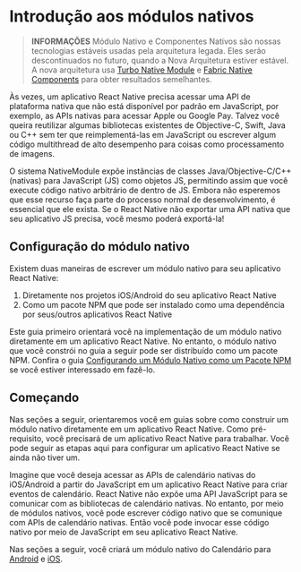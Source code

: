 # Introdução aos módulos nativos

> **INFORMAÇÕES**
> Módulo Nativo e Componentes Nativos são nossas tecnologias estáveis usadas pela arquitetura legada. Eles serão descontinuados no futuro, quando a Nova Arquitetura estiver estável. A nova arquitetura usa [Turbo Native Module](https://github.com/reactwg/react-native-new-architecture/blob/main/docs/turbo-modules.md) e [Fabric Native Components](https://github.com/reactwg/react-native-new-architecture/blob/main/docs/fabric-native-components.md) para obter resultados semelhantes.

Às vezes, um aplicativo React Native precisa acessar uma API de plataforma nativa que não está disponível por padrão em JavaScript, por exemplo, as APIs nativas para acessar Apple ou Google Pay. Talvez você queira reutilizar algumas bibliotecas existentes de Objective-C, Swift, Java ou C++ sem ter que reimplementá-las em JavaScript ou escrever algum código multithread de alto desempenho para coisas como processamento de imagens.

O sistema NativeModule expõe instâncias de classes Java/Objective-C/C++ (nativas) para JavaScript (JS) como objetos JS, permitindo assim que você execute código nativo arbitrário de dentro de JS. Embora não esperemos que esse recurso faça parte do processo normal de desenvolvimento, é essencial que ele exista. Se o React Native não exportar uma API nativa que seu aplicativo JS precisa, você mesmo poderá exportá-la!

## Configuração do módulo nativo
Existem duas maneiras de escrever um módulo nativo para seu aplicativo React Native:

1. Diretamente nos projetos iOS/Android do seu aplicativo React Native
2. Como um pacote NPM que pode ser instalado como uma dependência por seus/outros aplicativos React Native

Este guia primeiro orientará você na implementação de um módulo nativo diretamente em um aplicativo React Native. No entanto, o módulo nativo que você constrói no guia a seguir pode ser distribuído como um pacote NPM. Confira o guia [Configurando um Módulo Nativo como um Pacote NPM](/docs/native-modules-setup.md) se você estiver interessado em fazê-lo.

## Começando
Nas seções a seguir, orientaremos você em guias sobre como construir um módulo nativo diretamente em um aplicativo React Native. Como pré-requisito, você precisará de um aplicativo React Native para trabalhar. Você pode seguir as etapas aqui para configurar um aplicativo React Native se ainda não tiver um.

Imagine que você deseja acessar as APIs de calendário nativas do iOS/Android a partir do JavaScript em um aplicativo React Native para criar eventos de calendário. React Native não expõe uma API JavaScript para se comunicar com as bibliotecas de calendário nativas. No entanto, por meio de módulos nativos, você pode escrever código nativo que se comunique com APIs de calendário nativas. Então você pode invocar esse código nativo por meio de JavaScript em seu aplicativo React Native.

Nas seções a seguir, você criará um módulo nativo do Calendário para [Android](/docs/native-modules-android.md) e [iOS](/docs/native-modules-ios.md).

